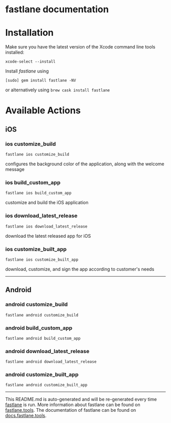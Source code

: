 fastlane documentation
================
# Installation

Make sure you have the latest version of the Xcode command line tools installed:

```
xcode-select --install
```

Install _fastlane_ using
```
[sudo] gem install fastlane -NV
```
or alternatively using `brew cask install fastlane`

# Available Actions
## iOS
### ios customize_build
```
fastlane ios customize_build
```
configures the background color of the application, along with the welcome message
### ios build_custom_app
```
fastlane ios build_custom_app
```
customize and build the iOS application
### ios download_latest_release
```
fastlane ios download_latest_release
```
download the latest released app for iOS
### ios customize_built_app
```
fastlane ios customize_built_app
```
download, customize, and sign the app according to customer's needs

----

## Android
### android customize_build
```
fastlane android customize_build
```

### android build_custom_app
```
fastlane android build_custom_app
```

### android download_latest_release
```
fastlane android download_latest_release
```

### android customize_built_app
```
fastlane android customize_built_app
```


----

This README.md is auto-generated and will be re-generated every time [fastlane](https://fastlane.tools) is run.
More information about fastlane can be found on [fastlane.tools](https://fastlane.tools).
The documentation of fastlane can be found on [docs.fastlane.tools](https://docs.fastlane.tools).
